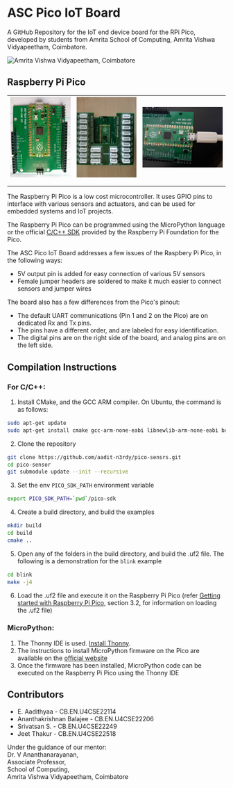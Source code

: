 # ASC Pico IoT Board

A GitHub Repository for the IoT end device board for the RPi Pico, developed by students from 
Amrita School of Computing, Amrita Vishwa Vidyapeetham, Coimbatore. 

![Amrita Vishwa Vidyapeetham, Coimbatore](https://upload.wikimedia.org/wikipedia/en/f/f8/Amrita-vishwa-vidyapeetham-color-logo.png)

## Raspberry Pi Pico
![Raspberry Pi Pico Development Board made by ASC-CSE](assets/pico.jpeg) | ![Raspberry Pi Pico Development Board made by ASC-CSE with better pin headers](assets/with_headers.jpeg) | ![Raspberry Pi Pico connected to PC via USB](assets/with_usb.jpeg)
----|---|---
-------
The Raspberry Pi Pico is a low cost microcontroller. It uses GPIO pins to
interface with various sensors and actuators, and can be used for embedded systems and IoT
projects.

The Raspberry Pi Pico can be programmed using the MicroPython language or the official 
[C/C++ SDK](https://www.raspberrypi.com/documentation/microcontrollers/c_sdk.html) 
provided by the Raspberry Pi Foundation for the Pico. 

The ASC Pico IoT Board addresses a few issues of the Raspbery Pi Pico, in the 
following ways:
- 5V output pin is added for easy connection of various 5V sensors
- Female jumper headers are soldered to make it much easier to connect sensors and jumper wires

The board also has a few differences from the Pico's pinout:
- The default UART communications (Pin 1 and 2 on the Pico) are on dedicated Rx and Tx pins.
- The pins have a different order, and are labeled for easy identification.
- The digital pins are on the right side of the board, and analog pins are on the left side.

## Compilation Instructions

### For C/C++: 

1. Install CMake, and the GCC ARM compiler. On Ubuntu, the command is as follows:
```bash
sudo apt-get update
sudo apt-get install cmake gcc-arm-none-eabi libnewlib-arm-none-eabi build-essential libstdc++-arm-none-eabi-newlib
```

2. Clone the repository 
```bash
git clone https://github.com/aadit-n3rdy/pico-sensrs.git
cd pico-sensor
git submodule update --init --recursive
```

3. Set the env `PICO_SDK_PATH` environment variable
```bash
export PICO_SDK_PATH=`pwd`/pico-sdk
```

4. Create a build directory, and build the examples
```bash
mkdir build
cd build
cmake ..
```

5. Open any of the folders in the build directory, and build the .uf2 file. The following is
a demonstration for the `blink` example
```bash
cd blink
make -j4
```

6. Load the .uf2 file and execute it on the Raspberry Pi Pico 
(refer [Getting started with Raspberry Pi Pico](https://datasheets.raspberrypi.com/pico/getting-started-with-pico.pdf), 
section 3.2, for information on loading the .uf2 file)


### MicroPython:
1. The Thonny IDE is used. [Install Thonny](https://thonny.org/).
2. The instructions to install MicroPython firmware on the Pico are available on the [official website](https://projects.raspberrypi.org/en/projects/getting-started-with-the-pico/3)
3. Once the firmware has been installed, MicroPython code can be executed on the Raspberry Pi Pico using the Thonny IDE

## Contributors

- E. Aadithyaa - CB.EN.U4CSE22114
- Ananthakrishnan Balajee - CB.EN.U4CSE22206
- Srivatsan S. - CB.EN.U4CSE22249
- Jeet Thakur - CB.EN.U4CSE22518

Under the guidance of our mentor:  
Dr. V Ananthanarayanan,   
Associate Professor,  
School of Computing,  
Amrita Vishwa Vidyapeetham, Coimbatore
